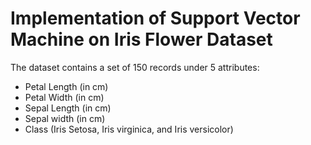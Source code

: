 # Implementation of Support Vector Machine on Iris Flower Dataset

The dataset contains a set of 150 records under 5 attributes:
- Petal Length (in cm)
- Petal Width (in cm)
- Sepal Length (in cm)
- Sepal width (in cm)
- Class (Iris Setosa, Iris virginica, and Iris versicolor)
